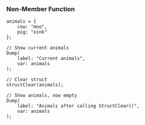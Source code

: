 ### Non-Member Function

```luceescript+trycf
animals = {
	cow: "moo",
	pig: "oink"
};

// Show current animals
Dump(
	label: "Current animals",
	var: animals
);

// Clear struct
structClear(animals);

// Show animals, now empty
Dump(
	label: "Animals after calling StructClear()",
	var: animals
);
```
